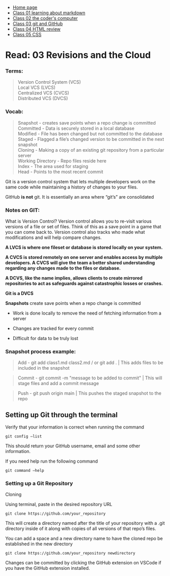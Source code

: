 * [Home page](https://rdball.github.io/reading-notes/)
* [Class 01 learning about markdown](read01)
* [Class 02 the coder's computer](read02)
* [Class 03 git and GitHub](read03)
* [Class 04 HTML review](read04)
* [Class 05 CSS](read05)

# Read: 03 Revisions and the Cloud

### Terms:
> Version Control System (VCS)  
> Local VCS (LVCS)  
> Centralized VCS (CVCS)  
> Distributed VCS (DVCS)  

### Vocab:
> Snapshot - creates save points when a repo change is committed   
> Committed - Data is securely stored in a local database  
> Modified - File has been changed but not committed to the database  
> Staged - Flagged a file’s changed version to be committed in the next snapshot  
> Cloning - Making a copy of an existing git repository from a particular server  
> Working Directory - Repo files reside here  
> Index - The area used for staging  
> Head - Points to the most recent commit  

Git is a version control system that lets multiple developers work on the same code while maintaining a history of changes to your files.

GitHub **is not** git. It is essentially an area where “git’s” are consolidated

### Notes on GIT:

What is Version Control?
Version control allows you to re-visit various versions of a file or set of files. Think of this as a save point in a game that you can come back to. Version control also tracks who made what modifications and will help compare changes. 

**A LVCS is where one fileset or database is stored locally on your system.** 

**A CVCS is stored remotely on one server and enables access by multiple developers. A CVCS will give the team a better shared understanding regarding any changes made to the files or database.**

**A DCVS, like the name implies, allows clients to create mirrored repositories to act as safeguards against catastrophic losses or crashes.**

**Git is a DVCS**

**Snapshots** create save points when a repo change is committed 

- Work is done locally to remove the need of fetching information from a server

- Changes are tracked for every commit

- Difficult for data to be truly lost

### **Snapshot process example:**
> Add - git add class1.md class2.md / or git add .  | This adds files to be included in the snapshot  


> Commit - git commit -m "message to be added to commit"  | This will stage files and add a commit message    


> Push - git push origin main  | This pushes the staged snapshot to the repo  

## Setting up Git through the terminal

Verify that your information is correct when running the command

`git config –list`

This should return your GitHub username, email and some other information. 

If you need help run the following command

`git command –help`

### Setting up a Git Repository

Cloning

Using terminal, paste in the desired repository URL

`git clone https://github.com/your_repository`

This will create a directory named after the title of your repository with a .git directory inside of it along with copies of all versions of that repo’s files.

You can add a space and a new directory name to have the cloned repo be established in the new directory

`git clone https://github.com/your_repository newdirectory`

Changes can be committed by clicking the GitHub extension on VSCode if you have the GitHub extension installed.
